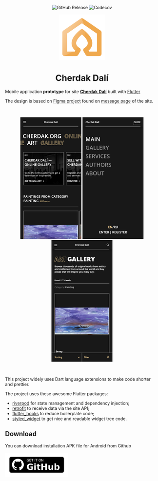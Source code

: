 <div align="center">

![GitHub Release](https://img.shields.io/github/v/release/f69/cherdak)
![Codecov](https://img.shields.io/codecov/c/github/f69/cherdak)

<img src="assets/icons/icon512.png" alt="drawing" width="150px"/>


# Cherdak Dalí

<div align="left">

Mobile application **prototype** for site **[Cherdak Dalí](https://cherdak.org)** built with 
[Flutter](https://flutter.dev)

The design is based on 
[Figma project](https://www.figma.com/file/XZZYEpV6jcpCI0gJNt2OG9/cherdak.org-(Copy)?node-id=735%3A14857&t=sHtcNoHSLLxeKWL2-1) 
found on [message page](https://cherdak.org/support_the_project) of the site.

<br/>
<p align="center">
  <img src="test/golden/goldens/readme/screenshot1.png" alt="drawing" width="200px"/>
  <img src="test/golden/goldens/readme/screenshot2.png" alt="drawing" width="200px"/>
  <img src="test/golden/goldens/readme/screenshot3.png" alt="drawing" width="200px"/>
</p>
<br/>

This project widely uses Dart language extensions to make code shorter and prettier. 

The project uses these awesome Flutter packages:
- [riverpod](https://pub.dev/packages/riverpod) 
  for state management and dependency injection;
- [retrofit](https://pub.dev/packages/retrofit)
  to receive data via the site API;
- [flutter_hooks](https://pub.dev/packages/flutter_hooks)
  to reduce boilerplate code;
- [styled_widget](https://pub.dev/packages/styled_widget) 
  to get nice and readable widget tree code.

## Download

You can download installation APK file for Android from Github

[<img src="assets/dev/get-it-on-github.png" alt='Get it on GitHub' height="80">](https://github.com/f69/cherdak/releases/latest)
